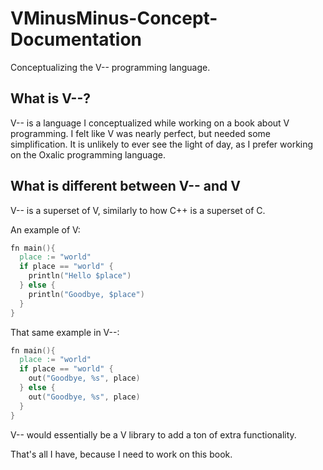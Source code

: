 # VMinusMinus-Concept-Documentation
Conceptualizing the V-- programming language.

## What is V--?
V-- is a language I conceptualized while working on a book about V programming. I felt like V was nearly perfect, but needed some simplification.
It is unlikely to ever see the light of day, as I prefer working on the Oxalic programming language.

## What is different between V-- and V
V-- is a superset of V, similarly to how C++ is a superset of C.

An example of V:

```v
fn main(){
  place := "world"
  if place == "world" {
    println("Hello $place")
  } else {
    println("Goodbye, $place")
  }
}
```

That same example in V--:

```v
fn main(){
  place := "world"
  if place == "world" {
    out("Goodbye, %s", place)
  } else {
    out("Goodbye, %s", place)
  }
}
```

V-- would essentially be a V library to add a ton of extra functionality. 

That's all I have, because I need to work on this book.
